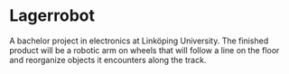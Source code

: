 Lagerrobot
==========

A bachelor project in electronics at Linköping University. The finished product will be a robotic arm on wheels that will follow a line on the floor and reorganize objects it encounters along the track.
